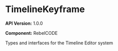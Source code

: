 # TimelineKeyframe

**API Version:** 1.0.0

**Component:** RebelCODE

Types and interfaces for the Timeline Editor system

